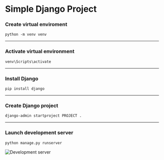# Simple Django Project 

### Create virtual enviroment
```shell
python -m venv venv
```

---

### Activate virtual environment
```shell
venv\Scripts\activate
```

---

### Install Django
```shell
pip install django
```

---

### Create Django project
```shell
django-admin startproject PROJECT .
```

---

### Launch development server
```shell
python manage.py runserver
```

![Development server]()
